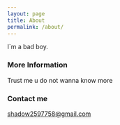 ```yaml
---
layout: page
title: About
permalink: /about/
---
```


I`m a bad boy.

### More Information

Trust me u do not wanna know more

### Contact me

[shadow2597758@gmail.com](mailto:shadow2597758@gmail.com)
